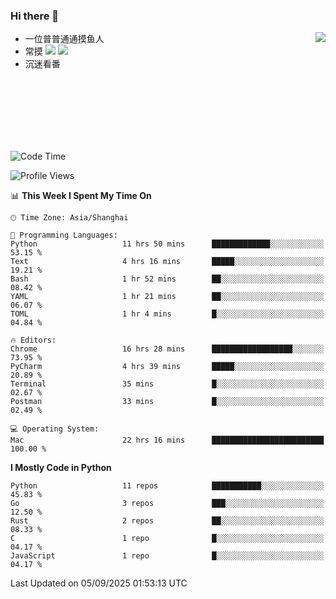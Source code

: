 ### Hi there 👋


<a href="https://github.com/yanlc39">
  <img align="right" src="https://github-readme-stats.vercel.app/api?username=yanlc39&show_icons=true&hide_border=true&icon_color=586069&title_color=a0a9af">
</a>

- 一位普普通通摸鱼人
- 常摸 ![](https://img.shields.io/badge/-Python-3e74a2?style=flat-square&logo=Python&logoColor=fff) ![](https://img.shields.io/badge/-C%2B%2B-brightgreen?style=flat-square)
- 沉迷看番



<br><br><br><br><br><br>


<!--START_SECTION:waka-->
![Code Time](http://img.shields.io/badge/Code%20Time-1%2C669%20hrs%201%20min-blue)

![Profile Views](http://img.shields.io/badge/Profile%20Views-0-blue)

📊 **This Week I Spent My Time On** 

```text
🕑︎ Time Zone: Asia/Shanghai

💬 Programming Languages: 
Python                   11 hrs 50 mins      █████████████░░░░░░░░░░░░   53.15 % 
Text                     4 hrs 16 mins       █████░░░░░░░░░░░░░░░░░░░░   19.21 % 
Bash                     1 hr 52 mins        ██░░░░░░░░░░░░░░░░░░░░░░░   08.42 % 
YAML                     1 hr 21 mins        ██░░░░░░░░░░░░░░░░░░░░░░░   06.07 % 
TOML                     1 hr 4 mins         █░░░░░░░░░░░░░░░░░░░░░░░░   04.84 % 

🔥 Editors: 
Chrome                   16 hrs 28 mins      ██████████████████░░░░░░░   73.95 % 
PyCharm                  4 hrs 39 mins       █████░░░░░░░░░░░░░░░░░░░░   20.89 % 
Terminal                 35 mins             █░░░░░░░░░░░░░░░░░░░░░░░░   02.67 % 
Postman                  33 mins             █░░░░░░░░░░░░░░░░░░░░░░░░   02.49 % 

💻 Operating System: 
Mac                      22 hrs 16 mins      █████████████████████████   100.00 % 
```

**I Mostly Code in Python** 

```text
Python                   11 repos            ███████████░░░░░░░░░░░░░░   45.83 % 
Go                       3 repos             ███░░░░░░░░░░░░░░░░░░░░░░   12.50 % 
Rust                     2 repos             ██░░░░░░░░░░░░░░░░░░░░░░░   08.33 % 
C                        1 repo              █░░░░░░░░░░░░░░░░░░░░░░░░   04.17 % 
JavaScript               1 repo              █░░░░░░░░░░░░░░░░░░░░░░░░   04.17 % 
```




 Last Updated on 05/09/2025 01:53:13 UTC
<!--END_SECTION:waka-->
